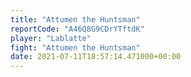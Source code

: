 ```yaml
---
title: "Attumen the Huntsman"
reportCode: "A46Q8G9CDrYTftdK"
player: "Lablatte"
fight: "Attumen the Huntsman"
date: 2021-07-11T18:57:14.471000+00:00
---
```


